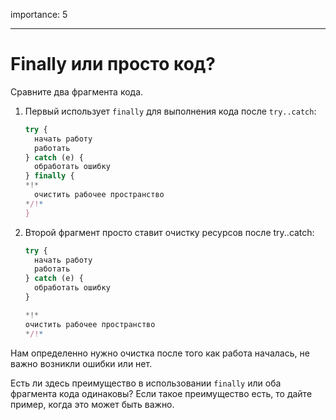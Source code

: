 importance: 5

---

# Finally или просто код?

Сравните два фрагмента кода.

1. Первый использует `finally` для выполнения кода после `try..catch`:

    ```js
    try {
      начать работу
      работать
    } catch (e) {
      обработать ошибку
    } finally {
    *!*
      очистить рабочее пространство
    */!*
    }
    ```
2. Второй фрагмент просто ставит очистку ресурсов после try..catch:

    ```js
    try {
      начать работу
      работать
    } catch (e) {
      обработать ошибку
    }

    *!*
    очистить рабочее пространство
    */!*
    ```

Нам определенно нужно очистка после того как работа началась, не важно возникли ошибки или нет.

Есть ли здесь преимущество в использовании `finally` или оба фрагмента кода одинаковы? Если такое преимущество есть, то дайте пример, когда это может быть важно.
